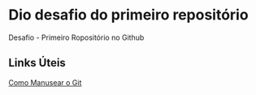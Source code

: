 

# Dio desafio do primeiro repositório
 Desafio - Primeiro Ropositório no Github

## Links Úteis
  [Como Manusear o Git](https://git-scm.com/docs)
